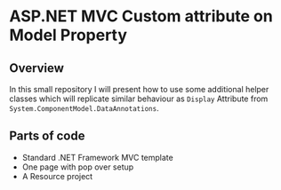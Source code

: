 <h1>ASP.NET MVC Custom attribute on Model Property</h1>
<h2>Overview</h2>
In this small repository I will present how to use some additional helper classes which will replicate similar behaviour as <code>Display</code> Attribute from <code>System.ComponentModel.DataAnnotations</code>.
<br />
<h2>Parts of code</h2>
<ul>
  <li>Standard .NET Framework MVC template</li>
  <li>One page with pop over setup</li>
  <li>A Resource project</li>
</ul>
<br />
